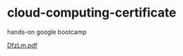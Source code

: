 # cloud-computing-certificate
hands-on google bootcamp


[DfzLm.pdf](https://github.com/Memohacker/cloud-computing-certificate/files/11807819/DfzLm.pdf)
